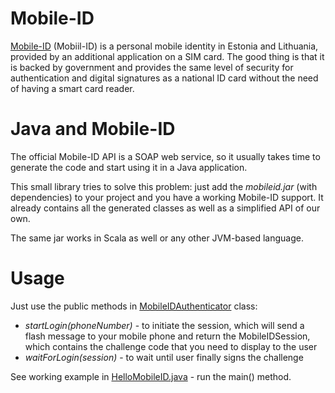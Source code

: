 Mobile-ID
=========

[Mobile-ID](http://www.id.ee/?id=10995&&langchange=1) (Mobiil-ID) is a personal mobile identity in Estonia and Lithuania,
provided by an additional application on a SIM card. The good thing is that it 
is backed by government and provides the same level of security for authentication 
and digital signatures as a national ID card without the need of having a smart card reader.

Java and Mobile-ID
==================

The official Mobile-ID API is a SOAP web service, so it usually takes time to generate the code and
start using it in a Java application.

This small library tries to solve this problem: just add the *mobileid.jar* (with dependencies) to your
project and you have a working Mobile-ID support. It already contains all the generated classes as well as a simplified
API of our own.

The same jar works in Scala as well or any other JVM-based language.

Usage
=====

Just use the public methods in [MobileIDAuthenticator](http://github.com/codeborne/mobileid/blob/master/src/com/codeborne/security/mobileid/MobileIDAuthenticator.java) class:

* *startLogin(phoneNumber)* - to initiate the session, which will send a flash message to your mobile phone and return the MobileIDSession, which contains the challenge code that you need to display to the user
* *waitForLogin(session)* - to wait until user finally signs the challenge

See working example in [HelloMobileID.java](http://github.com/codeborne/mobileid/blob/master/test/com/codeborne/security/mobileid/HelloMobileID.java) - run the main() method.
